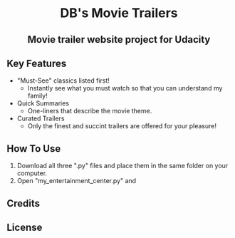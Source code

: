 <h1 align="center">
   DB's Movie Trailers
   <br>
</h1>

<h2 align="center">
   Movie trailer website project for Udacity
   <br>
</h2>

## Key Features

* "Must-See" classics listed first!
  - Instantly see what you must watch so that you can understand my family!
* Quick Summaries
  - One-liners that describe the movie theme.
* Curated Trailers
  - Only the finest and succint trailers are offered for your pleasure!

## How To Use

1. Download all three ".py" files and place them in the same folder on your computer.
2. Open "my_entertainment_center.py" and 

## Credits

## License


 
